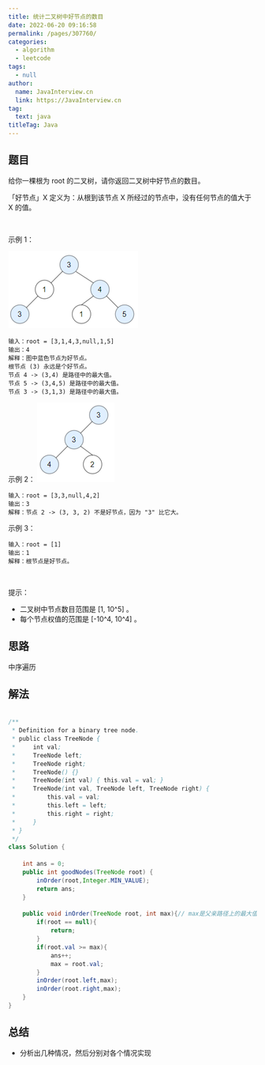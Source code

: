 ```yaml
---
title: 统计二叉树中好节点的数目
date: 2022-06-20 09:16:58
permalink: /pages/307760/
categories: 
  - algorithm
  - leetcode
tags: 
  - null
author: 
  name: JavaInterview.cn
  link: https://JavaInterview.cn
tag: 
  text: java
titleTag: Java
---
```


## 题目

给你一棵根为 root 的二叉树，请你返回二叉树中好节点的数目。

「好节点」X 定义为：从根到该节点 X 所经过的节点中，没有任何节点的值大于 X 的值。

 

示例 1：

![](../../../media/pictures/leetcode/test_sample_1.png)


    输入：root = [3,1,4,3,null,1,5]
    输出：4
    解释：图中蓝色节点为好节点。
    根节点 (3) 永远是个好节点。
    节点 4 -> (3,4) 是路径中的最大值。
    节点 5 -> (3,4,5) 是路径中的最大值。
    节点 3 -> (3,1,3) 是路径中的最大值。
示例 2：
![](../../../media/pictures/leetcode/test_sample_2.png)



    输入：root = [3,3,null,4,2]
    输出：3
    解释：节点 2 -> (3, 3, 2) 不是好节点，因为 "3" 比它大。
示例 3：

    输入：root = [1]
    输出：1
    解释：根节点是好节点。
 

提示：

- 二叉树中节点数目范围是 [1, 10^5] 。
- 每个节点权值的范围是 [-10^4, 10^4] 。



## 思路

中序遍历

## 解法
```java

/**
 * Definition for a binary tree node.
 * public class TreeNode {
 *     int val;
 *     TreeNode left;
 *     TreeNode right;
 *     TreeNode() {}
 *     TreeNode(int val) { this.val = val; }
 *     TreeNode(int val, TreeNode left, TreeNode right) {
 *         this.val = val;
 *         this.left = left;
 *         this.right = right;
 *     }
 * }
 */
class Solution {
    
    int ans = 0;
    public int goodNodes(TreeNode root) {
        inOrder(root,Integer.MIN_VALUE);
        return ans;
    }

    public void inOrder(TreeNode root, int max){// max是父亲路径上的最大值
        if(root == null){
            return;
        }
        if(root.val >= max){
            ans++;
            max = root.val;
        }
        inOrder(root.left,max);
        inOrder(root.right,max);
    }
}
```

## 总结

- 分析出几种情况，然后分别对各个情况实现 
